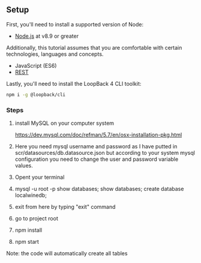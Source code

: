 
## Setup

First, you'll need to install a supported version of Node:

- [Node.js](https://nodejs.org/en/) at v8.9 or greater

Additionally, this tutorial assumes that you are comfortable with certain
technologies, languages and concepts.

- JavaScript (ES6)
- [REST](http://www.restapitutorial.com/lessons/whatisrest.html)

Lastly, you'll need to install the LoopBack 4 CLI toolkit:

```sh
npm i -g @loopback/cli
```

### Steps

 1. install MySQL on your computer system

    https://dev.mysql.com/doc/refman/5.7/en/osx-installation-pkg.html

 2.  Here you need mysql username and password as I have putted
 in scr/datasources/db.datasource.json  but according to your system mysql configuration you need to change the user and password
 variable values.
 3. Opent your terminal

 4.  mysql -u root -p
     show databases;
     show databases;
     create database localwinedb;


5. exit from here by typing "exit" command

6. go to project root

7. npm install

8. npm start

Note: the code will automatically create all tables


